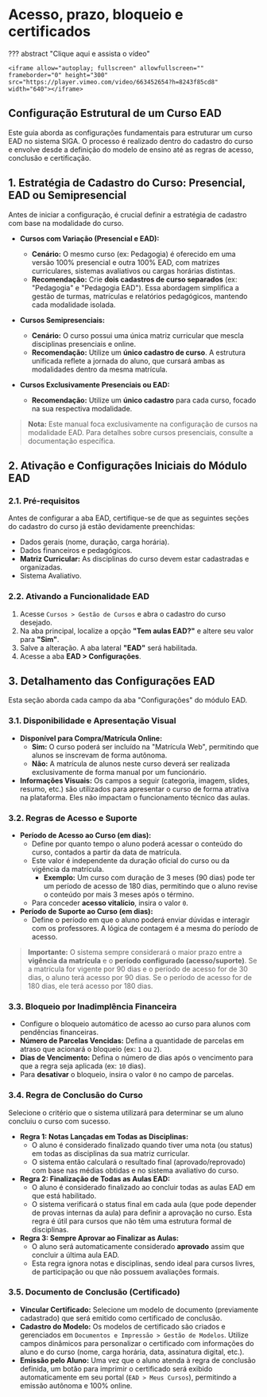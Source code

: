 # Acesso, prazo, bloqueio e certificados

??? abstract "Clique aqui e assista o vídeo"

    <iframe allow="autoplay; fullscreen" allowfullscreen="" frameborder="0" height="300" src="https://player.vimeo.com/video/663452654?h=8243f85cd8" width="640"></iframe>

## **Configuração Estrutural de um Curso EAD**

Este guia aborda as configurações fundamentais para estruturar um curso EAD no sistema SIGA. O processo é realizado dentro do cadastro do curso e envolve desde a definição do modelo de ensino até as regras de acesso, conclusão e certificação.

## **1. Estratégia de Cadastro do Curso: Presencial, EAD ou Semipresencial**

Antes de iniciar a configuração, é crucial definir a estratégia de cadastro com base na modalidade do curso.

- **Cursos com Variação (Presencial e EAD):**

  - **Cenário:** O mesmo curso (ex: Pedagogia) é oferecido em uma versão 100% presencial e outra 100% EAD, com matrizes curriculares, sistemas avaliativos ou cargas horárias distintas.
  - **Recomendação:** Crie **dois cadastros de curso separados** (ex: "Pedagogia" e "Pedagogia EAD"). Essa abordagem simplifica a gestão de turmas, matrículas e relatórios pedagógicos, mantendo cada modalidade isolada.

- **Cursos Semipresenciais:**

  - **Cenário:** O curso possui uma única matriz curricular que mescla disciplinas presenciais e online.
  - **Recomendação:** Utilize um **único cadastro de curso**. A estrutura unificada reflete a jornada do aluno, que cursará ambas as modalidades dentro da mesma matrícula.

- **Cursos Exclusivamente Presenciais ou EAD:**
  - **Recomendação:** Utilize um **único cadastro** para cada curso, focado na sua respectiva modalidade.

> **Nota:** Este manual foca exclusivamente na configuração de cursos na modalidade EAD. Para detalhes sobre cursos presenciais, consulte a documentação específica.

## **2. Ativação e Configurações Iniciais do Módulo EAD**

### **2.1. Pré-requisitos**

Antes de configurar a aba EAD, certifique-se de que as seguintes seções do cadastro do curso já estão devidamente preenchidas:

- Dados gerais (nome, duração, carga horária).
- Dados financeiros e pedagógicos.
- **Matriz Curricular:** As disciplinas do curso devem estar cadastradas e organizadas.
- Sistema Avaliativo.

### **2.2. Ativando a Funcionalidade EAD**

1.  Acesse `Cursos > Gestão de Cursos` e abra o cadastro do curso desejado.
2.  Na aba principal, localize a opção **"Tem aulas EAD?"** e altere seu valor para **"Sim"**.
3.  Salve a alteração. A aba lateral **"EAD"** será habilitada.
4.  Acesse a aba **EAD > Configurações**.

## **3. Detalhamento das Configurações EAD**

Esta seção aborda cada campo da aba "Configurações" do módulo EAD.

### **3.1. Disponibilidade e Apresentação Visual**

- **Disponível para Compra/Matrícula Online:**
  - **Sim:** O curso poderá ser incluído na "Matrícula Web", permitindo que alunos se inscrevam de forma autônoma.
  - **Não:** A matrícula de alunos neste curso deverá ser realizada exclusivamente de forma manual por um funcionário.
- **Informações Visuais:** Os campos a seguir (categoria, imagem, slides, resumo, etc.) são utilizados para apresentar o curso de forma atrativa na plataforma. Eles não impactam o funcionamento técnico das aulas.

### **3.2. Regras de Acesso e Suporte**

- **Período de Acesso ao Curso (em dias):**
  - Define por quanto tempo o aluno poderá acessar o conteúdo do curso, contados a partir da data de matrícula.
  - Este valor é independente da duração oficial do curso ou da vigência da matrícula.
    - **Exemplo:** Um curso com duração de 3 meses (90 dias) pode ter um período de acesso de 180 dias, permitindo que o aluno revise o conteúdo por mais 3 meses após o término.
  - Para conceder **acesso vitalício**, insira o valor `0`.
- **Período de Suporte ao Curso (em dias):**
  - Define o período em que o aluno poderá enviar dúvidas e interagir com os professores. A lógica de contagem é a mesma do período de acesso.

> **Importante:** O sistema sempre considerará o maior prazo entre a **vigência da matrícula** e o **período configurado (acesso/suporte)**. Se a matrícula for vigente por 90 dias e o período de acesso for de 30 dias, o aluno terá acesso por 90 dias. Se o período de acesso for de 180 dias, ele terá acesso por 180 dias.

### **3.3. Bloqueio por Inadimplência Financeira**

- Configure o bloqueio automático de acesso ao curso para alunos com pendências financeiras.
- **Número de Parcelas Vencidas:** Defina a quantidade de parcelas em atraso que acionará o bloqueio (ex: `1` ou `2`).
- **Dias de Vencimento:** Defina o número de dias após o vencimento para que a regra seja aplicada (ex: `10` dias).
- Para **desativar** o bloqueio, insira o valor `0` no campo de parcelas.

### **3.4. Regra de Conclusão do Curso**

Selecione o critério que o sistema utilizará para determinar se um aluno concluiu o curso com sucesso.

- **Regra 1: Notas Lançadas em Todas as Disciplinas:**
  - O aluno é considerado finalizado quando tiver uma nota (ou status) em todas as disciplinas da sua matriz curricular.
  - O sistema então calculará o resultado final (aprovado/reprovado) com base nas médias obtidas e no sistema avaliativo do curso.
- **Regra 2: Finalização de Todas as Aulas EAD:**
  - O aluno é considerado finalizado ao concluir todas as aulas EAD em que está habilitado.
  - O sistema verificará o status final em cada aula (que pode depender de provas internas da aula) para definir a aprovação no curso. Esta regra é útil para cursos que não têm uma estrutura formal de disciplinas.
- **Regra 3: Sempre Aprovar ao Finalizar as Aulas:**
  - O aluno será automaticamente considerado **aprovado** assim que concluir a última aula EAD.
  - Esta regra ignora notas e disciplinas, sendo ideal para cursos livres, de participação ou que não possuem avaliações formais.

### **3.5. Documento de Conclusão (Certificado)**

- **Vincular Certificado:** Selecione um modelo de documento (previamente cadastrado) que será emitido como certificado de conclusão.
- **Cadastro do Modelo:** Os modelos de certificado são criados e gerenciados em `Documentos e Impressão > Gestão de Modelos`. Utilize campos dinâmicos para personalizar o certificado com informações do aluno e do curso (nome, carga horária, data, assinatura digital, etc.).
- **Emissão pelo Aluno:** Uma vez que o aluno atenda à regra de conclusão definida, um botão para imprimir o certificado será exibido automaticamente em seu portal (`EAD > Meus Cursos`), permitindo a emissão autônoma e 100% online.
